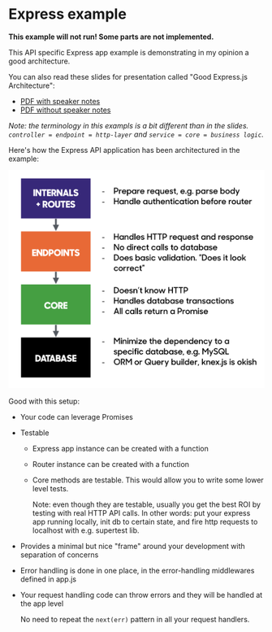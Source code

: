 # Express example

**This example will not run! Some parts are not implemented.**

This API specific Express app example is demonstrating
in my opinion a good architecture.

You can also read these slides for presentation called "Good Express.js Architecture":

* [PDF with speaker notes](https://www.dropbox.com/s/hi8vkndliwiijxf/express-tips-speaker-notes.pdf?dl=0)
* [PDF without speaker notes](https://www.dropbox.com/s/q2iyzx22m96ctqf/express-tips.pdf?dl=0)

*Note: the terminology in this exampls is a bit different than in the slides.
`controller = endpoint = http-layer` and `service = core = business logic`.*

Here's how the Express API application has been architectured in the example:

![architecture](architecture.png)

Good with this setup:

* Your code can leverage Promises
* Testable

    * Express app instance can be created with a function
    * Router instance can be created with a function
    * Core methods are testable. This would allow you to write some lower level tests.

        Note: even though they are testable, usually you get the best ROI by testing
        with real HTTP API calls. In other words: put your express app running locally, init db to
        certain state, and fire http requests to localhost with e.g. supertest lib.

* Provides a minimal but nice "frame" around your development with separation of concerns
* Error handling is done in one place, in the error-handling middlewares defined in app.js
* Your request handling code can throw errors and they will be handled at the app level

    No need to repeat the `next(err)` pattern in all your
    request handlers.
